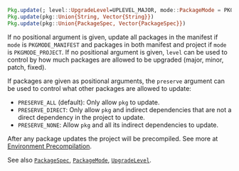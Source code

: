 ```julia
Pkg.update(; level::UpgradeLevel=UPLEVEL_MAJOR, mode::PackageMode = PKGMODE_PROJECT, preserve::PreserveLevel)
Pkg.update(pkg::Union{String, Vector{String}})
Pkg.update(pkg::Union{PackageSpec, Vector{PackageSpec}})
```

If no positional argument is given, update all packages in the manifest if `mode` is `PKGMODE_MANIFEST` and packages in both manifest and project if `mode` is `PKGMODE_PROJECT`. If no positional argument is given, `level` can be used to control by how much packages are allowed to be upgraded (major, minor, patch, fixed).

If packages are given as positional arguments, the `preserve` argument can be used to control what other packages are allowed to update:

  * `PRESERVE_ALL` (default): Only allow `pkg` to update.
  * `PRESERVE_DIRECT`: Only allow `pkg` and indirect dependencies that are not a direct dependency in the project to update.
  * `PRESERVE_NONE`: Allow `pkg` and all its indirect dependencies to update.

After any package updates the project will be precompiled. See more at [Environment Precompilation](@ref).

See also [`PackageSpec`](@ref), [`PackageMode`](@ref), [`UpgradeLevel`](@ref).
